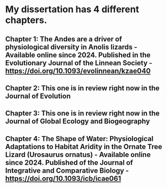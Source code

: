 # My dissertation has 4 different chapters.

## Chapter 1: The Andes are a driver of physiological diversity in Anolis lizards - Available online since 2024. Published in the Evolutionary Journal of the Linnean Society - https://doi.org/10.1093/evolinnean/kzae040
## Chapter 2: This one is in review right now in the Journal of Evolution
## Chapter 3: This one is in review right now in the Journal of Global Ecology and Biogeography
## Chapter 4: The Shape of Water: Physiological Adaptations to Habitat Aridity in the Ornate Tree Lizard (Urosaurus ornatus) - Available online since 2024. Published of the Journal of Integrative and Comparative Biology - https://doi.org/10.1093/icb/icae061
